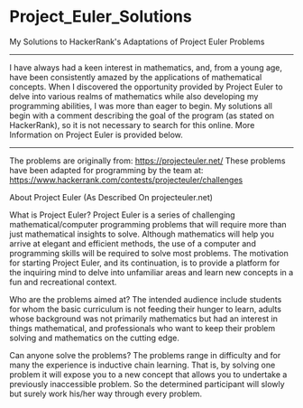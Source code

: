 # Project_Euler_Solutions
My Solutions to HackerRank's Adaptations of Project Euler Problems
______________________________________________________________________________________________________________________________________

I have always had a keen interest in mathematics, and, from a young age, have been consistently amazed by the applications of mathematical concepts. When I discovered the opportunity provided by Project Euler to delve into various realms of mathematics while also developing my programming abilities, I was more than eager to begin.
My solutions all begin with a comment describing the goal of the program (as stated on HackerRank), so it is not necessary to search for this online. More Information on Project Euler is provided below.
______________________________________________________________________________________________________________________________________

The problems are originally from: https://projecteuler.net/
These problems have been adapted for programming by the team at: https://www.hackerrank.com/contests/projecteuler/challenges

About Project Euler (As Described On projecteuler.net)

What is Project Euler?
Project Euler is a series of challenging mathematical/computer programming problems that will require more than just mathematical insights to solve. Although mathematics will help you arrive at elegant and efficient methods, the use of a computer and programming skills will be required to solve most problems.
The motivation for starting Project Euler, and its continuation, is to provide a platform for the inquiring mind to delve into unfamiliar areas and learn new concepts in a fun and recreational context.

Who are the problems aimed at?
The intended audience include students for whom the basic curriculum is not feeding their hunger to learn, adults whose background was not primarily mathematics but had an interest in things mathematical, and professionals who want to keep their problem solving and mathematics on the cutting edge.

Can anyone solve the problems?
The problems range in difficulty and for many the experience is inductive chain learning. That is, by solving one problem it will expose you to a new concept that allows you to undertake a previously inaccessible problem. So the determined participant will slowly but surely work his/her way through every problem.
